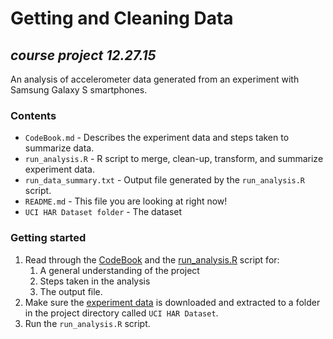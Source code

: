 # Getting and Cleaning Data 
## *course project 12.27.15*

An analysis of accelerometer data generated from an experiment with Samsung Galaxy S smartphones.

### Contents

  - `CodeBook.md` - Describes the experiment data and steps taken to summarize data.
  - `run_analysis.R` - R script to merge, clean-up, transform, and summarize experiment data.
  - `run_data_summary.txt` - Output file generated by the `run_analysis.R` script.
  - `README.md` - This file you are looking at right now!
  - `UCI HAR Dataset folder` - The dataset

### Getting started

  1. Read through the [CodeBook](CodeBook.md) and the [run_analysis.R](run_analysis.R) script for: 
        1. A general understanding of the project
        2. Steps taken in the analysis
        3. The output file.
  2. Make sure the [experiment data](https://d396qusza40orc.cloudfront.net/getdata%2Fprojectfiles%2FUCI%20HAR%20Dataset.zip) is downloaded and extracted to a folder in the project directory called `UCI HAR Dataset`.
  3. Run the `run_analysis.R` script.
